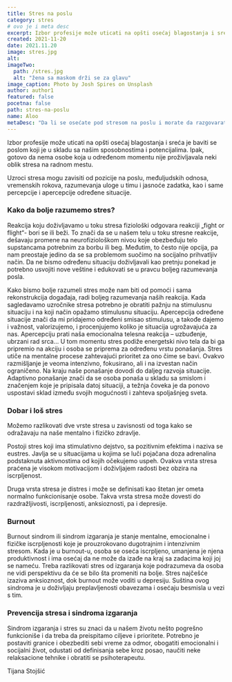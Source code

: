```yaml
---
title: Stres na poslu
category: stres
# ovo je i meta desc
excerpt: Izbor profesije može uticati na opšti osećaj blagostanja i sreća je baviti se poslom koji je u skladu sa našim sposobnostima i potencijalima.
created: 2021-11-20
date: 2021.11.20
image: stres.jpg
alt:
imageTwo:
  path: /stres.jpg
  alt: "žena sa maskom drži se za glavu"
image_caption: Photo by Josh Spires on Unsplash
author: author1
featured: false
pocetna: false
path: stres-na-poslu
name: Aloo
metaDesc: "Da li se osećate pod stresom na poslu i morate da razgovarate sa nekim? Psihoterapija može pomoći. Evo nekoliko saveta o tome."
---
```


Izbor profesije može uticati na opšti osećaj blagostanja i sreća je baviti se poslom koji je u skladu sa našim sposobnostima i potencijalima. Ipak, gotovo da nema osobe koja u određenom momentu nije proživljavala neki oblik stresa na radnom mestu.

Uzroci stresa mogu zavisiti od pozicije na poslu, međuljudskih odnosa, vremenskih rokova, razumevanja uloge u timu i jasnoće zadatka, kao i same percepcije i apercepcije određene situacije.

### Kako da bolje razumemo stres?

Reakcija koju doživljavamo u toku stresa fiziološki odgovara reakciji „fight or flight“- bori se ili beži. To znači da se u našem telu u toku stresne reakcije, dešavaju promene na neurofiziološkom nivou koje obezbeđuju telo supstancama potrebnim za borbu ili beg. Međutim, to često nije opcija, pa nam preostaje jedino da se sa problemom suočimo na socijalno prihvatljiv način. Da ne bismo određenu situaciju doživljavali kao pretnju ponekad je potrebno usvojiti nove veštine i edukovati se u pravcu boljeg razumevanja posla.

Kako bismo bolje razumeli stres može nam biti od pomoći i sama rekonstrukcija događaja, radi boljeg razumevanja naših reakcija. Kada sagledavamo uzročnike stresa potrebno je obratiti pažnju na stimulusnu situaciju i na koji način opažamo stimulusnu situaciju. Apercepcija određene situacije znači da mi pridajemo određeni smisao stimulusu, a takođe dajemo i važnost, valorizujemo, i procenjujemo koliko je situacija ugrožavajuća za nas. Apercepciju prati naša emocionalna telesna reakcija – uzbuđenje, ubrzani rad srca... U tom momentu stres podiže energetski nivo tela da bi ga pripremio na akciju i osoba se priprema za određenu vrstu ponašanja. Stres utiče na mentalne procese zahtevajući prioritet za ono čime se bavi. Ovakvo razmišljanje je veoma intenzivno, fokusirano, ali i na izvestan način ograničeno. Na kraju naše ponašanje dovodi do daljeg razvoja situacije. Adaptivno ponašanje znači da se osoba ponaša u skladu sa smislom i značenjem koje je pripisala datoj situaciji, a težnja čoveka je da ponovo uspostavi sklad između svojih mogućnosti i zahteva spoljašnjeg sveta.

### Dobar i loš stres

Možemo razlikovati dve vrste stresa u zavisnosti od toga kako se odražavaju na naše mentalno i fizičko zdravlje.

Postoji stres koji ima stimulativno dejstvo, sa pozitivnim efektima i naziva se eustres. Javlja se u situacijama u kojima se luči pojačana doza adrenalina podstaknuta aktivnostima od kojih očekujemo uspeh. Ovakva vrsta stresa praćena je visokom motivacijom i doživljajem radosti bez obzira na iscrpljenost.

Druga vrsta stresa je distres i može se definisati kao štetan jer ometa normalno funkcionisanje osobe. Takva vrsta stresa može dovesti do razdražljivosti, iscrpljenosti, anksioznosti, pa i depresije.

### Burnout

Burnout sindrom ili sindrom izgaranja je stanje mentalne, emocionalne i fizičke iscrpljenosti koje je prouzrokovano dugotrajnim i intenzivnim stresom. Kada je u burnout-u, osoba se oseća iscrpljeno, umanjena je njena produktivnost i ima osećaj da ne može da izađe na kraj sa zadacima koji joj se nameću. Treba razlikovati stres od izgaranja koje podrazumeva da osoba ne vidi perspektivu da će se bilo šta promeniti na bolje. Stres najčešće izaziva anksioznost, dok burnout može voditi u depresiju. Suština ovog sindroma je u doživljaju preplavljenosti obavezama i osećaju besmisla u vezi s tim.

### Prevencija stresa i sindroma izgaranja

Sindrom izgaranja i stres su znaci da u našem životu nešto pogrešno funkcioniše i da treba da preispitamo ciljeve i prioritete. Potrebno je postaviti granice i obezbediti sebi vreme za odmor, obogatiti emocionalni i socijalni život, odustati od definisanja sebe kroz posao, naučiti neke relaksacione tehnike i obratiti se psihoterapeutu.


Tijana Stojšić